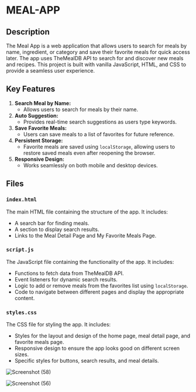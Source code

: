 # MEAL-APP

## Description
The Meal App is a web application that allows users to search for meals by name, ingredient, or category and save their favorite meals for quick access later. The app uses TheMealDB API to search for and discover new meals and recipes. This project is built with vanilla JavaScript, HTML, and CSS to provide a seamless user experience.

## Key Features
1. **Search Meal by Name:**
   - Allows users to search for meals by their name.
2. **Auto Suggestion:**
   - Provides real-time search suggestions as users type keywords.
3. **Save Favorite Meals:**
   - Users can save meals to a list of favorites for future reference.
4. **Persistent Storage:**
   - Favorite meals are saved using `localStorage`, allowing users to restore saved meals even after reopening the browser.
5. **Responsive Design:**
   - Works seamlessly on both mobile and desktop devices.

## Files

### `index.html`
The main HTML file containing the structure of the app. It includes:
- A search bar for finding meals.
- A section to display search results.
- Links to the Meal Detail Page and My Favorite Meals Page.

### `script.js`
The JavaScript file containing the functionality of the app. It includes:
- Functions to fetch data from TheMealDB API.
- Event listeners for dynamic search results.
- Logic to add or remove meals from the favorites list using `localStorage`.
- Code to navigate between different pages and display the appropriate content.

### `styles.css`
The CSS file for styling the app. It includes:
- Styles for the layout and design of the home page, meal detail page, and favorite meals page.
- Responsive design to ensure the app looks good on different screen sizes.
- Specific styles for buttons, search results, and meal details.


![Screenshot (58)](https://github.com/PratikshaKarad/MEAL-APP/assets/111880908/de970d4d-cc05-4ae8-a7a2-9a9519b37350)




![Screenshot (56)](https://github.com/PratikshaKarad/MEAL-APP/assets/111880908/6a78a268-1ea6-44e2-81d0-968ba1b3a7c4)






